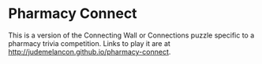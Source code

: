 # Pharmacy Connect
This is a version of the Connecting Wall or Connections puzzle specific to a pharmacy trivia competition. Links to play it are at http://judemelancon.github.io/pharmacy-connect.
